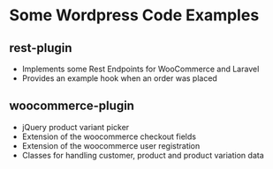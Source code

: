 # Some Wordpress Code Examples
## rest-plugin
- Implements some Rest Endpoints for WooCommerce and Laravel
- Provides an example hook when an order was placed

## woocommerce-plugin
- jQuery product variant picker
- Extension of the woocommerce checkout fields
- Extension of the woocommerce user registration
- Classes for handling customer, product and product variation data